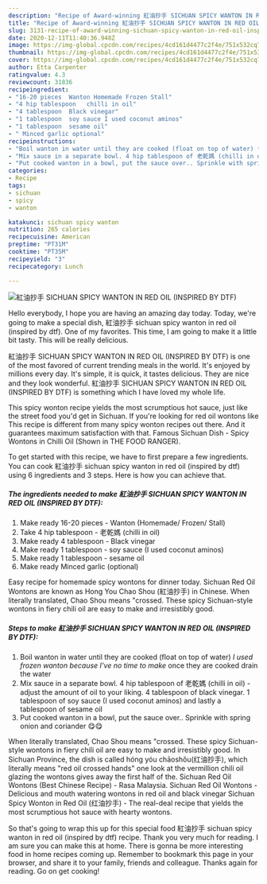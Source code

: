 ```yaml
---
description: "Recipe of Award-winning 紅油抄手 SICHUAN SPICY WANTON IN RED OIL (INSPIRED BY DTF)"
title: "Recipe of Award-winning 紅油抄手 SICHUAN SPICY WANTON IN RED OIL (INSPIRED BY DTF)"
slug: 3131-recipe-of-award-winning-sichuan-spicy-wanton-in-red-oil-inspired-by-dtf
date: 2020-12-11T11:40:36.948Z
image: https://img-global.cpcdn.com/recipes/4cd161d4477c2f4e/751x532cq70/紅油抄手-sichuan-spicy-wanton-in-red-oil-inspired-by-dtf-recipe-main-photo.jpg
thumbnail: https://img-global.cpcdn.com/recipes/4cd161d4477c2f4e/751x532cq70/紅油抄手-sichuan-spicy-wanton-in-red-oil-inspired-by-dtf-recipe-main-photo.jpg
cover: https://img-global.cpcdn.com/recipes/4cd161d4477c2f4e/751x532cq70/紅油抄手-sichuan-spicy-wanton-in-red-oil-inspired-by-dtf-recipe-main-photo.jpg
author: Etta Carpenter
ratingvalue: 4.3
reviewcount: 31836
recipeingredient:
- "16-20 pieces  Wanton Homemade Frozen Stall"
- "4 hip tablespoon   chilli in oil"
- "4 tablespoon  Black vinegar"
- "1 tablespoon  soy sauce I used coconut aminos"
- "1 tablespoon  sesame oil"
- " Minced garlic optional"
recipeinstructions:
- "Boil wanton in water until they are cooked (float on top of water) *I used frozen wanton because I&#39;ve no time to make* once they are cooked drain the water"
- "Mix sauce in a separate bowl. 4 hip tablespoon of 老乾媽 (chilli in oil) - adjust the amount of oil to your liking. 4 tablespoon of black vinegar. 1 tablespoon of soy sauce (I used coconut aminos) and lastly a tablespoon of sesame oil"
- "Put cooked wanton in a bowl, put the sauce over.. Sprinkle with spring onion and coriander 😋😋"
categories:
- Recipe
tags:
- sichuan
- spicy
- wanton

katakunci: sichuan spicy wanton 
nutrition: 265 calories
recipecuisine: American
preptime: "PT31M"
cooktime: "PT35M"
recipeyield: "3"
recipecategory: Lunch

---
```



![紅油抄手 SICHUAN SPICY WANTON IN RED OIL (INSPIRED BY DTF)](https://img-global.cpcdn.com/recipes/4cd161d4477c2f4e/751x532cq70/紅油抄手-sichuan-spicy-wanton-in-red-oil-inspired-by-dtf-recipe-main-photo.jpg)

Hello everybody, I hope you are having an amazing day today. Today, we're going to make a special dish, 紅油抄手 sichuan spicy wanton in red oil (inspired by dtf). One of my favorites. This time, I am going to make it a little bit tasty. This will be really delicious.

紅油抄手 SICHUAN SPICY WANTON IN RED OIL (INSPIRED BY DTF) is one of the most favored of current trending meals in the world. It's enjoyed by millions every day. It's simple, it is quick, it tastes delicious. They are nice and they look wonderful. 紅油抄手 SICHUAN SPICY WANTON IN RED OIL (INSPIRED BY DTF) is something which I have loved my whole life.

This spicy wonton recipe yields the most scrumptious hot sauce, just like the street food you&#39;d get in Sichuan. If you&#39;re looking for red oil wontons like This recipe is different from many spicy wonton recipes out there. And it guarantees maximum satisfaction with that. Famous Sichuan Dish - Spicy Wontons in Chilli Oil (Shown in THE FOOD RANGER).


To get started with this recipe, we have to first prepare a few ingredients. You can cook 紅油抄手 sichuan spicy wanton in red oil (inspired by dtf) using 6 ingredients and 3 steps. Here is how you can achieve that.

<!--inarticleads1-->

##### The ingredients needed to make 紅油抄手 SICHUAN SPICY WANTON IN RED OIL (INSPIRED BY DTF):

1. Make ready 16-20 pieces - Wanton (Homemade/ Frozen/ Stall)
1. Take 4 hip tablespoon - 老乾媽 (chilli in oil)
1. Make ready 4 tablespoon - Black vinegar
1. Make ready 1 tablespoon - soy sauce (I used coconut aminos)
1. Make ready 1 tablespoon - sesame oil
1. Make ready  Minced garlic (optional)


Easy recipe for homemade spicy wontons for dinner today. Sichuan Red Oil Wontons are known as Hong You Chao Shou (紅油抄手) in Chinese. When literally translated, Chao Shou means &#34;crossed. These spicy Sichuan-style wontons in fiery chili oil are easy to make and irresistibly good. 

<!--inarticleads2-->

##### Steps to make 紅油抄手 SICHUAN SPICY WANTON IN RED OIL (INSPIRED BY DTF):

1. Boil wanton in water until they are cooked (float on top of water) *I used frozen wanton because I&#39;ve no time to make* once they are cooked drain the water
1. Mix sauce in a separate bowl. 4 hip tablespoon of 老乾媽 (chilli in oil) - adjust the amount of oil to your liking. 4 tablespoon of black vinegar. 1 tablespoon of soy sauce (I used coconut aminos) and lastly a tablespoon of sesame oil
1. Put cooked wanton in a bowl, put the sauce over.. Sprinkle with spring onion and coriander 😋😋


When literally translated, Chao Shou means &#34;crossed. These spicy Sichuan-style wontons in fiery chili oil are easy to make and irresistibly good. In Sichuan Province, the dish is called hóng yóu chāoshǒu(红油抄手), which literally means &#34;red oil crossed hands&#34; one look at the vermillion chili oil glazing the wontons gives away the first half of the. Sichuan Red Oil Wontons (Best Chinese Recipe) - Rasa Malaysia. Sichuan Red Oil Wontons - Delicious and mouth watering wontons in red oil and black vinegar Sichuan Spicy Wonton in Red Oil (红油抄手) - The real-deal recipe that yields the most scrumptious hot sauce with hearty wontons. 

So that's going to wrap this up for this special food 紅油抄手 sichuan spicy wanton in red oil (inspired by dtf) recipe. Thank you very much for reading. I am sure you can make this at home. There is gonna be more interesting food in home recipes coming up. Remember to bookmark this page in your browser, and share it to your family, friends and colleague. Thanks again for reading. Go on get cooking!
